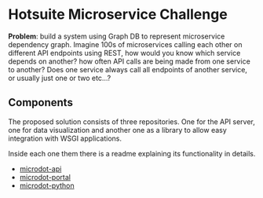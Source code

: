 Hotsuite Microservice Challenge
================================


**Problem**: build a system using Graph DB to represent microservice dependency graph.
Imagine 100s of microservices calling each other on different API endpoints
using REST, how would you know which service depends on another? how often API
calls are being made from one service to another? Does one service always call
all endpoints of another service, or usually just one or two etc…?


## Components

The proposed solution consists of three repositories. One for the API server, one for data visualization and another one as a library to allow easy integration with WSGI applications.

Inside each one them there is a readme explaining its functionality in details.

* [microdot-api](https://github.com/hootsuite-ms-challenge/microdots-api)
* [microdot-portal](https://github.com/hootsuite-ms-challenge/microdots-portal)
* [microdot-python](https://github.com/hootsuite-ms-challenge/microdots-python)
